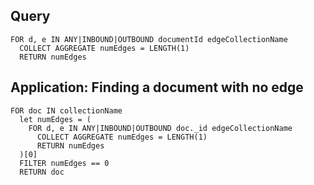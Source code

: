
## Query

```
FOR d, e IN ANY|INBOUND|OUTBOUND documentId edgeCollectionName
  COLLECT AGGREGATE numEdges = LENGTH(1)
  RETURN numEdges
```

## Application: Finding a document with no edge

```
FOR doc IN collectionName
  let numEdges = (
    FOR d, e IN ANY|INBOUND|OUTBOUND doc._id edgeCollectionName
      COLLECT AGGREGATE numEdges = LENGTH(1)
      RETURN numEdges
  )[0]
  FILTER numEdges == 0
  RETURN doc
```
